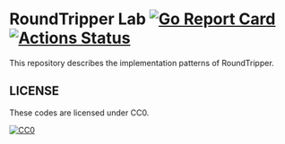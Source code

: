 # RoundTripper Lab [![Go Report Card](https://goreportcard.com/badge/github.com/d-tsuji/roundtripper-lab)](https://goreportcard.com/report/github.com/d-tsuji/roundtripper-lab) [![Actions Status](https://github.com/d-tsuji/roundtripper-lab/workflows/CI/badge.svg)](https://github.com/d-tsuji/roundtripper-lab/actions)

This repository describes the implementation patterns of RoundTripper.

## LICENSE

These codes are licensed under CC0.

[![CC0](http://i.creativecommons.org/p/zero/1.0/88x31.png "CC0")](https://creativecommons.org/publicdomain/zero/1.0/)
